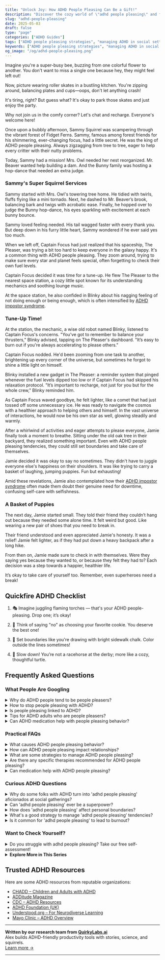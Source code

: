 ```yaml
---
title: "Unlock Joy: How ADHD People Pleasing Can Be a Gift!"
description: "Discover the cozy world of \"adhd people pleasing\" and find comfort in knowing you're not alone. This blog offers a warm hug of understanding and insights that uplift. Join us and feel seen!"
slug: "adhd-people-pleasing"
date: 2025-05-03
draft: false
type: "page"
categories: ["ADHD Guides"]
tags: ["ADHD people pleasing strategies", "managing ADHD in social settings", "overcoming overcommitment with ADHD", "ADHD validation and support", "setting boundaries with ADHD", "ADHD adult emotional regulation", "ADHD and social exhaustion"]
keywords: ["ADHD people pleasing strategies", "managing ADHD in social settings", "overcoming overcommitment with ADHD", "ADHD validation and support", "setting boundaries with ADHD", "ADHD adult emotional regulation", "ADHD and social exhaustion"]
og_image: "/og/adhd-people-pleasing.png"
---
```


Imagine you're a super-busy bee, buzzing from one colorful flower to another. You don't want to miss a single one because hey, they might feel left out!

Now, picture wearing roller skates in a bustling kitchen. You're zipping around, balancing plates and cups—oops, don't let anything crash!

It's tiring, right? But guess what? It's okay to park those skates and just enjoy the party.

Why not join us in the comfy corner? Let's chat and recharge. Everyone's welcome here!

Once upon a bubbly afternoon, Sammy Squirrel was scampering through the vibrant forest of Fidget Ferns. Sammy, famous among forest friends for his shimmering, ever-changing focus, had a little secret. He was the king of ADHD people pleasing. Always zigzagging from tree to tree, eager to help every critter with their nutty problems.

Today, Sammy had a mission! Mrs. Owl needed her nest reorganized. Mr. Beaver wanted help building a dam. And the Bunny family was hosting a hop-dance that needed an extra judge.

### Sammy's Super Squirrel Services

Sammy started with Mrs. Owl's towering tree home. He tidied with twirls, fluffs flying like a mini tornado. Next, he dashed to Mr. Beaver’s brook, balancing bark and twigs with acrobatic ease. Finally, he hopped over to judge the Bunny hop-dance, his eyes sparkling with excitement at each bunny bounce.

Sammy loved feeling needed. His tail wagged faster with every thank you. But deep down in his furry little heart, Sammy wondered if he ever said yes too much.

When we left off, Captain Focus had just realized that his spaceship, The Pleaser, was trying a bit too hard to keep everyone in the galaxy happy. It's a common thing with ADHD people pleasing. They zoom around, trying to make sure every star and planet feels special, often forgetting to check their own fuel levels.

Captain Focus decided it was time for a tune-up. He flew The Pleaser to the nearest space station, a cozy little spot known for its understanding mechanics and soothing lounge music.

At the space station, he also confided in Blinky about his nagging feeling of not doing enough or being enough, which is often intensified by [ADHD impostor syndrome](/pages/adhd-impostor-syndrome/).

### Tune-Up Time!

At the station, the mechanic, a wise old robot named Blinky, listened to Captain Focus's concerns. "You've got to remember to balance your thrusters," Blinky advised, tapping on The Pleaser's dashboard. "It’s easy to burn out if you're always accelerating to please others."

Captain Focus nodded. He'd been zooming from one task to another, brightening up every corner of the universe, but sometimes he forgot to shine a little light on himself.

Blinky installed a new gadget in The Pleaser: a reminder system that pinged whenever the fuel levels dipped too low or if Captain Focus had skipped his relaxation protocol. "It’s important to recharge, not just for you but for the whole crew," Blinky reminded him.

As Captain Focus waved goodbye, he felt lighter, like a comet that had just tossed off some unnecessary ice. He was ready to navigate the cosmos with a healthier approach to helping others and himself. In the vast universe of interactions, he would now be his own star as well, glowing steadily and warmly.

After a whirlwind of activities and eager attempts to please everyone, Jamie finally took a moment to breathe. Sitting under the old oak tree in their backyard, they realized something important. Even with ADHD people pleasing tendencies, they could still set boundaries and take care of themselves.

Jamie decided it was okay to say no sometimes. They didn't have to juggle everyone else's happiness on their shoulders. It was like trying to carry a basket of laughing, jumping puppies. Fun but exhausting!

Amid these revelations, Jamie also contemplated how their [ADHD impostor syndrome](/pages/adhd-impostor-syndrome/) often made them doubt their genuine need for downtime, confusing self-care with selfishness.

### A Basket of Puppies

The next day, Jamie started small. They told their friend they couldn’t hang out because they needed some alone time. It felt weird but good. Like wearing a new pair of shoes that you need to break in.

Their friend understood and even appreciated Jamie's honesty. It was a relief! Jamie felt lighter, as if they had put down a heavy backpack after a long hike.

From then on, Jamie made sure to check in with themselves. Were they saying yes because they wanted to, or because they felt they had to? Each decision was a step towards a happier, healthier life.

It’s okay to take care of yourself too. Remember, even superheroes need a break!

## Quickfire ADHD Checklist

1. 🎭 Imagine juggling flaming torches — that's your ADHD people-pleasing. Drop one; it’s okay!

2. 🍪 Think of saying "no" as choosing your favorite cookie. You deserve the best one!

3. 🌈 Set boundaries like you're drawing with bright sidewalk chalk. Color outside the lines sometimes!

4. 🐢 Slow down! You’re not a racehorse at the derby; more like a cozy, thoughtful turtle.

## Frequently Asked Questions



### What People Are Googling

<details><summary>Why do ADHD people tend to be people pleasers?</summary><p>Oh, this is such a thoughtful question! Many folks with ADHD often find themselves in the role of people pleasers because they may have faced challenges in receiving consistent positive feedback, leading to a strong desire to make others happy and avoid criticism. Plus, the impulsivity that can come with ADHD might make it harder to set boundaries or say no, as they might act quickly to appease others without pausing to consider their own needs. It’s really a way of seeking connection and approval, which everyone needs, but it can sometimes feel especially pressing for someone with ADHD.</p></details>
<details><summary>How to stop people pleasing with ADHD?</summary><p>It's great that you're looking to set healthy boundaries for yourself; that's a big step! With ADHD, the impulse to please others can be strong, as it often ties into seeking external validation or approval. Start small by identifying your own needs and priorities, which is essential before you can assert them. Practice saying "no" in low-stakes situations to build confidence. Remember, it's perfectly okay to prioritize your well-being, and doing so can actually improve your relationships in the long run. You're doing wonderfully by just addressing this!</p></details>
<details><summary>Is people pleasing linked to ADHD?</summary><p>Absolutely, people-pleasing can indeed be linked to ADHD. Many individuals with ADHD may find themselves wanting to make others happy as a way to manage social interactions and compensate for feelings of self-doubt or past criticisms. This behavior might also stem from the impulsivity and emotional aspects of ADHD, leading to quick decisions aimed at satisfying others to avoid conflict or disapproval. Recognizing this pattern is a great first step, and gently working towards setting personal boundaries can be incredibly empowering and helpful.</p></details>
<details><summary>Tips for ADHD adults who are people pleasers?</summary><p>Absolutely, it’s quite common for individuals with ADHD to find themselves in the role of people pleasers. One helpful tip is to practice setting small, manageable boundaries for yourself, which can be as simple as saying "no" to an extra task at work or asking for more time to complete a project. It’s also beneficial to schedule regular check-ins with yourself to reflect on your feelings and needs—consider this as essential self-care time. Remember, taking care of your needs isn’t selfish; it’s necessary for maintaining your well-being and enhancing your ability to genuinely help others.</p></details>
<details><summary>Can ADHD medication help with people pleasing behavior?</summary><p>Absolutely, ADHD medication can indeed help with aspects of people-pleasing behavior. When your ADHD is well-managed with the right medication, it can enhance your ability to focus and make decisions more independently, which can reduce the urge to constantly seek approval from others. Medication can also boost your overall self-confidence, helping you to feel more secure in your choices. It’s like having a gentle hand on your back, supporting you as you learn to prioritize your needs and wishes.</p></details>



### Practical FAQs

<details><summary>What causes ADHD people pleasing behavior?</summary><p>Absolutely, it's common to see people-pleasing behaviors among individuals with ADHD, and it often stems from a heartfelt desire to connect and be accepted by others. Many with ADHD have experienced misunderstandings or negative feedback regarding their behavior or productivity, which can lead to an increased effort to make others happy as a way to compensate or fit in. Additionally, the impulsive nature of ADHD can sometimes result in quick decisions aimed at pleasing people, without fully considering personal needs or boundaries. It's important to recognize this pattern so that you can gently work on setting healthy boundaries and prioritizing your own well-being.</p></details>
<details><summary>How can ADHD people pleasing impact relationships?</summary><p>Oh, it's quite a cozy yet complex little dance, isn't it? When someone with ADHD engages in people-pleasing, it often stems from a deep-seated desire to be liked and accepted, which is completely natural. However, this can sometimes lead to overcommitting or saying 'yes' when they really feel 'no', which might leave them feeling overwhelmed or even resentful. It's important to find that warm balance between meeting your own needs and those of others, ensuring that relationships are built on genuine interactions and mutual understanding.</p></details>
<details><summary>What are some strategies to manage ADHD people pleasing?</summary><p>Absolutely, managing people-pleasing tendencies when you have ADHD can indeed be a meaningful journey! One effective strategy is setting clear boundaries, which helps in balancing your own needs with the desire to help others. Another useful approach is to practice self-awareness by reflecting on your motivations for people-pleasing — are you saying yes because you truly want to, or because you feel obligated? Lastly, don't forget to celebrate your efforts and progress, no matter how small, as this builds confidence and reinforces your personal boundaries. These steps not only help manage people-pleasing but also empower you to thrive while honoring your own needs and values.</p></details>
<details><summary>Are there any specific therapies recommended for ADHD people pleasing?</summary><p>Absolutely, there's supportive help available for managing people-pleasing tendencies often experienced by those with ADHD. Cognitive Behavioral Therapy (CBT) is particularly effective, as it helps modify unhelpful thinking and behavior patterns, including the urge to please others at one's own expense. Another great approach is therapy focused on assertiveness training, which can empower you to set healthy boundaries and communicate your needs more effectively. These therapies provide wonderful tools to help balance your desire to be accommodating with your own well-being and priorities.</p></details>
<details><summary>Can medication help with ADHD people pleasing?</summary><p>Absolutely, medication might be a helpful tool in managing some aspects of ADHD that lead to people-pleasing behaviors. For example, by improving focus and reducing impulsivity, medication can help you pause and think through your decisions more thoroughly. This can give you a bit more breathing room to consider your own needs and boundaries before automatically saying "yes" to others. It’s like having a little assistant in your brain reminding you to take a moment and reflect on what you truly want to commit to.</p></details>



### Curious ADHD Questions

<details><summary>Why do some folks with ADHD turn into 'adhd people pleasing' aficionados at social gatherings?</summary><p>It’s quite common for folks with ADHD to become people pleasers at social events, and there’s a cozy blanket of reasons behind it! First, many with ADHD are naturally empathetic; they deeply feel what others are feeling and want to make everyone happy. Also, because social cues can sometimes be a bit trickier to navigate with ADHD, going the extra mile to please can seem like a safe bet to fit in and connect with others. It’s like making sure everyone else is comfortable and enjoying themselves becomes a way to manage social anxiety and feel a part of the group. So, next time you notice this tendency in yourself or others, remember it’s just a warm-hearted attempt to create harmony and joy in the room.</p></details>
<details><summary>Can 'adhd people pleasing' ever be a superpower?</summary><p>Absolutely, the tendency to be a people pleaser, often seen in individuals with ADHD, can definitely manifest as a superpower in many ways! Your innate desire to make others happy can lead to exceptional empathy and understanding, skills that are invaluable in personal relationships and professional settings alike. Plus, this trait can drive you to achieve high levels of cooperation and harmony in group efforts, making you a beloved team player or leader. Remember, while it's a wonderful trait, it's also important to balance this with taking good care of your own needs and boundaries.</p></details>
<details><summary>How does 'adhd people pleasing' affect personal boundaries?</summary><p>Absolutely, navigating personal boundaries can be a bit tricky when you're also managing ADHD and a tendency to people-please. This combination often leads you to say "yes" more than you might actually feel comfortable with, because you want to keep everyone happy and avoid conflict. This can sometimes result in overcommitting or putting your own needs last, which might leave you feeling overwhelmed or even a bit resentful. Remember, it’s perfectly okay to take time to consider your own needs and set boundaries that honor them—you deserve that respect, just as much as anyone else!</p></details>
<details><summary>What's a good strategy to manage 'adhd people pleasing' tendencies?</summary><p>Ah, the urge to please everyone can really be exhausting, can't it? A good strategy to manage ADHD-driven people-pleasing tendencies is to start by setting small, manageable boundaries for yourself. Try to tune into your own needs and feelings first—maybe through journaling or mindfulness practices—and ask yourself if you're saying yes because you genuinely want to, or because you feel you have to. Remember, it's absolutely okay to prioritize your well-being, and saying no sometimes does not make you any less kind or helpful. It's all about finding that balance that feels right for you.</p></details>
<details><summary>Is it common for 'adhd people pleasing' to lead to burnout?</summary><p>Absolutely, it's quite common for those of us with ADHD to experience burnout from people-pleasing. Our desire to be liked and approved of can sometimes push us to overcommit or prioritize others' needs above our own, leading to exhaustion. It's important to set boundaries and take time for self-care. Remember, taking care of yourself isn't selfish—it's necessary!</p></details>



### Want to Check Yourself?

<details><summary>Do you struggle with adhd people pleasing? Take our free self-assessment!</summary><p>Absolutely, many with ADHD find themselves often falling into the habit of people-pleasing. It's a common way to cope with feelings of self-doubt or fear of rejection, which can be quite intense. If you're curious about how this might be playing out in your life, why not take our free self-assessment? It's a gentle step towards understanding your behaviors and could be quite eye-opening!</p></details>

<script type="application/ld+json">
{
  "@context": "https://schema.org",
  "@type": "FAQPage",
  "mainEntity": [
    {
      "@type": "Question",
      "name": "Why do ADHD people tend to be people pleasers?",
      "acceptedAnswer": {
        "@type": "Answer",
        "text": "Oh, this is such a thoughtful question! Many folks with ADHD often find themselves in the role of people pleasers because they may have faced challenges in receiving consistent positive feedback, leading to a strong desire to make others happy and avoid criticism. Plus, the impulsivity that can come with ADHD might make it harder to set boundaries or say no, as they might act quickly to appease others without pausing to consider their own needs. It\u2019s really a way of seeking connection and approval, which everyone needs, but it can sometimes feel especially pressing for someone with ADHD."
      }
    },
    {
      "@type": "Question",
      "name": "How to stop people pleasing with ADHD?",
      "acceptedAnswer": {
        "@type": "Answer",
        "text": "It's great that you're looking to set healthy boundaries for yourself; that's a big step! With ADHD, the impulse to please others can be strong, as it often ties into seeking external validation or approval. Start small by identifying your own needs and priorities, which is essential before you can assert them. Practice saying \"no\" in low-stakes situations to build confidence. Remember, it's perfectly okay to prioritize your well-being, and doing so can actually improve your relationships in the long run. You're doing wonderfully by just addressing this!"
      }
    },
    {
      "@type": "Question",
      "name": "Is people pleasing linked to ADHD?",
      "acceptedAnswer": {
        "@type": "Answer",
        "text": "Absolutely, people-pleasing can indeed be linked to ADHD. Many individuals with ADHD may find themselves wanting to make others happy as a way to manage social interactions and compensate for feelings of self-doubt or past criticisms. This behavior might also stem from the impulsivity and emotional aspects of ADHD, leading to quick decisions aimed at satisfying others to avoid conflict or disapproval. Recognizing this pattern is a great first step, and gently working towards setting personal boundaries can be incredibly empowering and helpful."
      }
    },
    {
      "@type": "Question",
      "name": "Tips for ADHD adults who are people pleasers?",
      "acceptedAnswer": {
        "@type": "Answer",
        "text": "Absolutely, it\u2019s quite common for individuals with ADHD to find themselves in the role of people pleasers. One helpful tip is to practice setting small, manageable boundaries for yourself, which can be as simple as saying \"no\" to an extra task at work or asking for more time to complete a project. It\u2019s also beneficial to schedule regular check-ins with yourself to reflect on your feelings and needs\u2014consider this as essential self-care time. Remember, taking care of your needs isn\u2019t selfish; it\u2019s necessary for maintaining your well-being and enhancing your ability to genuinely help others."
      }
    },
    {
      "@type": "Question",
      "name": "Can ADHD medication help with people pleasing behavior?",
      "acceptedAnswer": {
        "@type": "Answer",
        "text": "Absolutely, ADHD medication can indeed help with aspects of people-pleasing behavior. When your ADHD is well-managed with the right medication, it can enhance your ability to focus and make decisions more independently, which can reduce the urge to constantly seek approval from others. Medication can also boost your overall self-confidence, helping you to feel more secure in your choices. It\u2019s like having a gentle hand on your back, supporting you as you learn to prioritize your needs and wishes."
      }
    }
  ]
}
</script>
<script type="application/ld+json">
{
  "@context": "https://schema.org",
  "@type": "Article",
  "author": {
    "@type": "Person",
    "name": "QuirkyLabs",
    "url": "https://quirkylabs.ai/about"
  },
  "headline": "\"Unlock Joy: How ADHD People Pleasing Can Be a Gift!\"",
  "mainEntityOfPage": "https://blog.quirkylabs.ai/pages/adhd-people-pleasing/",
  "datePublished": "2025-05-03"
}
</script>
<script type="application/ld+json">
{
  "@context": "https://schema.org",
  "@type": "BreadcrumbList",
  "itemListElement": [
    {
      "@type": "ListItem",
      "position": 1,
      "name": "Home",
      "item": "https://quirkylabs.ai/"
    },
    {
      "@type": "ListItem",
      "position": 2,
      "name": "Blog",
      "item": "https://blog.quirkylabs.ai/"
    },
    {
      "@type": "ListItem",
      "position": 3,
      "name": "\"Unlock Joy: How ADHD People Pleasing Can Be a Gift!\"",
      "item": "https://blog.quirkylabs.ai/pages/adhd-people-pleasing/"
    }
  ]
}
</script>

<details>
<summary><strong>Explore More in This Series</strong></summary>

- [Adhd Overcompensating](/pages/adhd-overcompensating/)
- [Adhd Secret Anxiety](/pages/adhd-secret-anxiety/)
- [Adhd Performative Productivity](/pages/adhd-performative-productivity/)
- [Adhd Feel Like A Fraud](/pages/adhd-feel-like-a-fraud/)
- [Adhd Doing Too Much](/pages/adhd-doing-too-much/)
- [Adhd Self Sabotage](/pages/adhd-self-sabotage/)
- [Adhd Fear Of Being Found Out](/pages/adhd-fear-of-being-found-out/)
- [Adhd Why Success Feels Fake](/pages/adhd-why-success-feels-fake/)
</details>



## Trusted ADHD Resources

Here are some ADHD resources from reputable organizations:

- [CHADD – Children and Adults with ADHD](https://chadd.org)
- [ADDitude Magazine](https://www.additudemag.com)
- [CDC – ADHD Resources](https://www.cdc.gov/ncbddd/adhd)
- [ADHD Foundation (UK)](https://www.adhdfoundation.org.uk)
- [Understood.org – For Neurodiverse Learning](https://www.understood.org)
- [Mayo Clinic – ADHD Overview](https://www.mayoclinic.org/diseases-conditions/adhd)


---

**Written by our research team from [QuirkyLabs.ai](https://quirkylabs.ai)**  
Alex builds ADHD-friendly productivity tools with stories, science, and squirrels.  
[Learn more →](https://quirkylabs.ai)

---